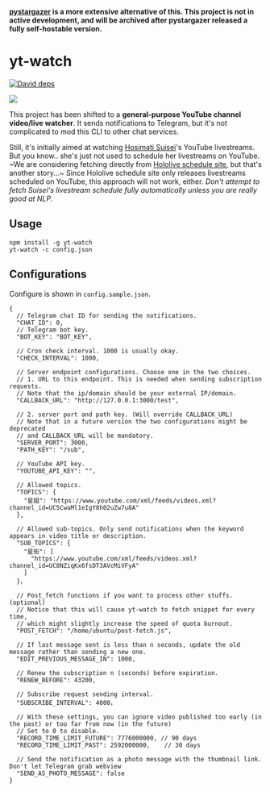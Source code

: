 **[pystargazer](https://github.com/suisei-cn/pystargazer) is a more extensive alternative of this. This project is not in active development, and will be archived after pystargazer released a fully self-hostable version.**

# yt-watch

[![David deps](https://img.shields.io/david/suisei-cn/suisei-live-watch.svg?style=flat)](https://david-dm.org/suisei-cn/suisei-live-watch)

[![](https://nodei.co/npm/yt-watch.png?global=true)](https://nodei.co/npm/yt-watch)

This project has been shifted to a **general-purpose YouTube channel video/live watcher**. It sends notifications to Telegram, but it's not complicated to mod this CLI to other chat services.

Still, it's initially aimed at watching [Hosimati Suisei](https://www.youtube.com/channel/UC5CwaMl1eIgY8h02uZw7u8A)'s YouTube livestreams. But you know.. she's just not used to schedule her livestreams on YouTube. ~We are considering fetching directly from [Hololive schedule site](https://schedule.hololive.tv/), but that's another story...~ Since Hololive schedule site only releases livestreams scheduled on YouTube, this approach will not work, either. _Don't attempt to fetch Suisei's livestream schedule fully automatically unless you are really good at NLP._

## Usage

```
npm install -g yt-watch
yt-watch -c config.json
```

## Configurations

Configure is shown in `config.sample.json`.

```jsonc
{
  // Telegram chat ID for sending the notifications.
  "CHAT_ID": 0,
  // Telegram bot key.
  "BOT_KEY": "BOT_KEY",

  // Cron check interval. 1000 is usually okay.
  "CHECK_INTERVAL": 1000,

  // Server endpoint configurations. Choose one in the two choices.
  // 1. URL to this endpoint. This is needed when sending subscription requests.
  // Note that the ip/domain should be your external IP/domain.
  "CALLBACK_URL": "http://127.0.0.1:3000/test",

  // 2. server port and path key. (Will override CALLBACK_URL)
  // Note that in a future version the two configurations might be deprecated
  // and CALLBACK_URL will be mandatory.
  "SERVER_PORT": 3000,
  "PATH_KEY": "/sub",

  // YouTube API key.
  "YOUTUBE_API_KEY": "",

  // Allowed topics.
  "TOPICS": {
    "星姐": "https://www.youtube.com/xml/feeds/videos.xml?channel_id=UC5CwaMl1eIgY8h02uZw7u8A"
  },

  // Allowed sub-topics. Only send notifications when the keyword appears in video title or description.
  "SUB_TOPICS": {
    "星街": [
      "https://www.youtube.com/xml/feeds/videos.xml?channel_id=UC8NZiqKx6fsDT3AVcMiVFyA"
    ]
  }，

  // Post_fetch functions if you want to process other stuffs. (optional)
  // Notice that this will cause yt-watch to fetch snippet for every time,
  // which might slightly increase the speed of quota burnout.
  "POST_FETCH": "/home/ubuntu/post-fetch.js",

  // If last message sent is less than n seconds, update the old message rather than sending a new one.
  "EDIT_PREVIOUS_MESSAGE_IN": 1000,

  // Renew the subscription n (seconds) before expiration.
  "RENEW_BEFORE": 43200,

  // Subscribe request sending interval.
  "SUBSCRIBE_INTERVAL": 4000，

  // With these settings, you can ignore video published too early (in the past) or too far from now (in the future)
  // Set to 0 to disable.
  "RECORD_TIME_LIMIT_FUTURE": 7776000000, // 90 days
  "RECORD_TIME_LIMIT_PAST": 2592000000,    // 30 days

  // Send the notification as a photo message with the thumbnail link. Don't let Telegram grab webview
  "SEND_AS_PHOTO_MESSAGE": false
}
```
